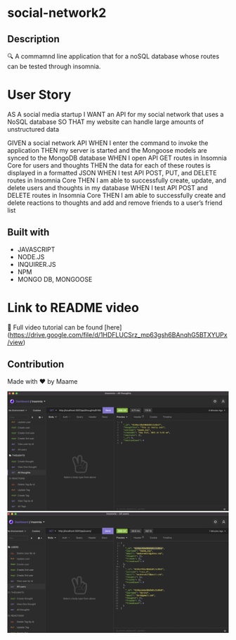 # social-network2
## Description
🔍 A commamnd line application that for a noSQL database whose routes can be tested through insomnia.

# User Story
AS A social media startup
I WANT an API for my social network that uses a NoSQL database
SO THAT my website can handle large amounts of unstructured data


GIVEN a social network API
WHEN I enter the command to invoke the application
THEN my server is started and the Mongoose models are synced to the MongoDB database
WHEN I open API GET routes in Insomnia Core for users and thoughts
THEN the data for each of these routes is displayed in a formatted JSON
WHEN I test API POST, PUT, and DELETE routes in Insomnia Core
THEN I am able to successfully create, update, and delete users and thoughts in my database
WHEN I test API POST and DELETE routes in Insomnia Core
THEN I am able to successfully create and delete reactions to thoughts and add and remove friends to a user’s friend list

## Built with 
* JAVASCRIPT
* NODE.JS
* INQUIRER.JS
* NPM
* MONGO DB, MONGOOSE

# Link to README video 
🎥 Full video tutorial can be found [here]  (https://drive.google.com/file/d/1HDFLUCSrz_mp63gsh6BAnqhG5BTXYUPx/view)



## Contribution
Made with ❤️ by Maame


![alt text](./capture1.png)
![alt text](./capture2.png)